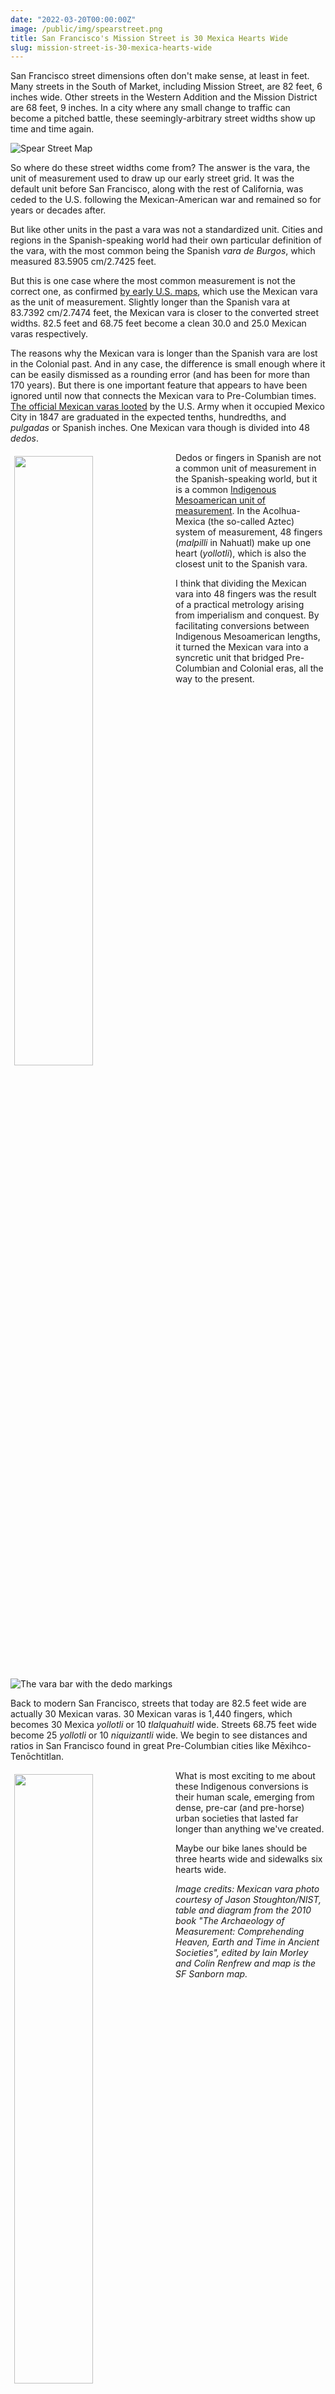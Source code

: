 ```yaml
---
date: "2022-03-20T00:00:00Z"
image: /public/img/spearstreet.png
title: San Francisco's Mission Street is 30 Mexica Hearts Wide
slug: mission-street-is-30-mexica-hearts-wide
---
```

San Francisco street dimensions often don't make sense, at least in feet. Many streets in the South of Market, including Mission Street, are 82 feet, 6 inches wide. Other streets in the Western Addition and the Mission District are 68 feet, 9 inches. In a city where any small change to traffic can become a pitched battle, these seemingly-arbitrary street widths show up time and time again.

![Spear Street Map](/public/img/spearstreet.png)
<!--more-->

So where do these street widths come from? The answer is the vara, the unit of measurement used to draw up our early street grid. It was the default unit before San Francisco, along with the rest of California, was ceded to the U.S. following the Mexican-American war and remained so for years or decades after.

But like other units in the past a vara was not a standardized unit. Cities and regions in the Spanish-speaking world had their own particular definition of the vara, with the most common being the Spanish *vara de Burgos*, which measured 83.5905 cm/2.7425 feet.

But this is one case where the most common measurement is not the correct one, as confirmed [by early U.S. maps](https://www.davidrumsey.com/luna/servlet/s/l5w6e1), which use the Mexican vara as the unit of measurement. Slightly longer than the Spanish vara at 83.7392 cm/2.7474 feet, the Mexican vara is closer to the converted street widths. 82.5 feet and 68.75 feet become a clean 30.0 and 25.0 Mexican varas respectively.

The reasons why the Mexican vara is longer than the Spanish vara are lost in the Colonial past. And in any case, the difference is small enough where it can be easily dismissed as a rounding error (and has been for more than 170 years). But there is one important feature that appears to have been ignored until now that connects the Mexican vara to Pre-Columbian times. [The official Mexican varas looted](https://www.nist.gov/blogs/taking-measure/vara-standard-length-not-so-standard-history) by the U.S. Army when it occupied Mexico City in 1847 are graduated in the expected tenths, hundredths, and *pulgadas* or Spanish inches. One Mexican vara though is divided into 48 *dedos*.

<a href="/public/img/mexicaunits.png"><img src="/public/img/mexicaunits.png" style="padding:6px 6px 6px 6px; width:50%; height:auto; float:left;" /></a>
Dedos or fingers in Spanish are not a common unit of measurement in the Spanish-speaking world, but it is a common [Indigenous Mesoamerican unit of measurement](https://es.wikipedia.org/wiki/Sistema_m%C3%A9trico_mexica#Medidas_de_longitud). In the Acolhua-Mexica (the so-called Aztec) system of measurement, 48 fingers (*malpilli* in Nahuatl) make up one heart (*yollotli*), which is also the closest unit to the Spanish vara. 

I think that dividing the Mexican vara into 48 fingers was the result of a practical metrology arising from imperialism and conquest. By facilitating conversions between Indigenous Mesoamerican lengths, it turned the Mexican vara into a syncretic unit that bridged Pre-Columbian and Colonial eras, all the way to the present.

![The vara bar with the dedo markings](/public/img/varadedo.jpg)

Back to modern San Francisco, streets that today are 82.5 feet wide are actually 30 Mexican varas. 30 Mexican varas is 1,440 fingers, which becomes 30 Mexica *yollotli* or 10 *tlalquahuitl* wide. Streets 68.75 feet wide become 25 *yollotli* or 10 *niquizantli* wide. We begin to see distances and ratios in San Francisco found in great Pre-Columbian cities like Mēxihco-Tenōchtitlan.

<a href="/public/img/aztecunitshuman.png"><img src="/public/img/aztecunitshuman.png" style="padding:6px 6px 6px 6px; width:50%; height:auto; float:left;" /></a>What is most exciting to me about these Indigenous conversions is their human scale, emerging from dense, pre-car (and pre-horse) urban societies that lasted far longer than anything we've created.

Maybe our bike lanes should be three hearts wide and sidewalks six hearts wide.

*Image credits: Mexican vara photo courtesy of Jason Stoughton/NIST, table and diagram from the 2010 book "The Archaeology of Measurement: Comprehending Heaven, Earth and Time in Ancient Societies", edited by Iain Morley and Colin Renfrew and map is the SF Sanborn map.*
